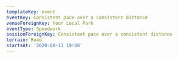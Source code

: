 ```yaml
---
templateKey: event
eventKey: Consistent pace over a consistent distance
venueForeignKey: Your Local Park
eventType: Speedwork
sessionForeignKey: Consistent pace over a consistent distance
terrain: Road
startsAt: '2020-08-11 19:00'
---
```

